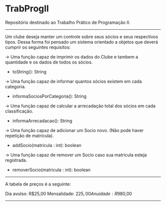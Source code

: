 # TrabProgII
Repositório destinado ao Trabalho Prático de Programação II.

----------------------------------------

Um clube deseja manter um controle sobre seus sócios e seus respectivos tipos. Dessa
forma foi pensado um sistema orientado a objetos que deverá cumprir os seguintes
requisitos:

-> Uma função capaz de imprimir os dados do Clube e tambem a quantidade e os dados 
de todos os sócios.
+ toString(): String

-> Uma função capaz de informar quantos sócios existem em cada categoria.
+ informaSociosPorCategoria(): String

-> Uma função capaz de calcular a arrecadação total dos sócios em cada classificação.
+ informaArrecadacao(): String

-> Uma função capaz de adicionar um Socio novo. (Não pode haver repetição de matrícula).
+ addSocio(matricula : int): boolean

-> Uma função capaz de remover um Socio caso sua matricula esteja registrada.
+ removerSocio(matricula : int): boolean

----------------------------------------

A tabela de preços é a seguinte:

Dia avulso: R$25,00
Mensalidade: $225,00
Anuidade: R$980,00

----------------------------------------
